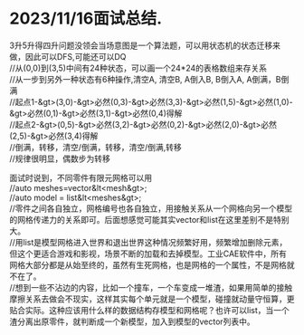 # 2023/11/16面试总结.

3升5升得四升问题没领会当场意图是一个算法题，可以用状态机的状态迁移来做，因此可以DFS,可能还可以DQ  
//从(0,0)到(3,5)中间有24种状态，可以画一个24*24的表格数组来存关系  
//从一步到另外一种状态有6种操作,清空A, 清空B, A倒入B, B倒入A, A倒满，B倒满  
//起点1-&gt>(3,0)-&gt>必然(0,3)-&gt>必然(3,3)-&gt>必然(1,5)-&gt>必然(1,0)-&gt>必然(0,1)-&gt>必然(3,1)-&gt>必然(0,4)得解  
//起点2-&gt>(0,5)-&gt>必然(3,2)-&gt>必然(0,2)-&gt>必然(2,0)-&gt>必然(2,5)-&gt>必然(3,4)得解  
//倒满，转移，清空/倒满，转移，清空/倒满,转移  
//规律很明显，偶数步为转移  

面试时说到，不同零件有限元网格可以用  
//auto meshes=vector&lt<mesh&gt>;  
//auto model = list&lt<meshes&gt>;  
//零件之间各自独立，网格编号也各自独立，用接触关系从一个网格向另一个模型的网格传递力的关系即可。后面想感觉可能其实vector和list在这里差别不是特别大。  
//用list是模型网格进入世界和退出世界这种情况频繁好用，频繁增加删除元素，但这个更适合游戏和影视，场景不断的加载和去掉模型。工业CAE软件中，所有网格大部分都是从始至终的，虽然有生死网格，也是网格的一个属性，不是网格就不在了。  
//想到一些不沾边的内容，比如一个撞车，一个车变成一堆渣，如果用简单的接触摩擦关系去做会不现实，这样其实每个单元就是一个模型，碰撞就动量守恒算，更贴合实际。这种应该用什么样的数据结构存模型和网格呢？也许可以list，当一个渣分离出原零件，就判断成一个新模型，加入到模型的vector列表中。  
